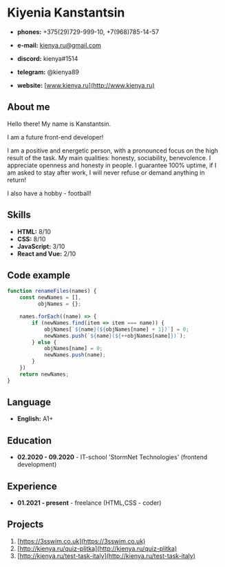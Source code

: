 # Kiyenia Kanstantsin

* **phones:** +375(29)729-999-10, +7(968)785-14-57
* **e-mail:** kienya.ru@gmail.com

* **discord:** kienya#1514
* **telegram:** @kienya89

* **website:** [www.kienya.ru](http://www.kienya.ru)

## About me
Hello there! My name is Kanstantsin.

I am a future front-end developer!

I am a positive and energetic person, with a pronounced focus on the high result of the task.
My main qualities: honesty, sociability, benevolence. I appreciate openness and honesty in people. 
I guarantee 100% uptime, if I am asked to stay after work, I will never refuse or demand anything in return!

I also have a hobby - football!

## Skills
* **HTML:** 8/10
* **CSS:** 8/10
* **JavaScript:** 3/10
* **React and Vue:** 2/10

## Code example
```javascript
function renameFiles(names) {
    const newNames = [],
          objNames = {};

    names.forEach((name) => {
        if (newNames.find(item => item === name)) {
            objNames[`${name}(${objNames[name] + 1})`] = 0;
            newNames.push(`${name}(${++objNames[name]})`);
        } else {
            objNames[name] = 0;
            newNames.push(name);
        }
    })
    return newNames;
}
```

## Language
* **English:** A1+

## Education
* **02.2020 - 09.2020** - IT-school 'StormNet Technologies' (frontend development)

## Experience
* **01.2021 - present** - freelance (HTML,СSS - coder)

## Projects
1. [https://3sswim.co.uk](https://3sswim.co.uk)
2. [http://kienya.ru/quiz-plitka](http://kienya.ru/quiz-plitka)
3. [http://kienya.ru/test-task-italy](http://kienya.ru/test-task-italy)
